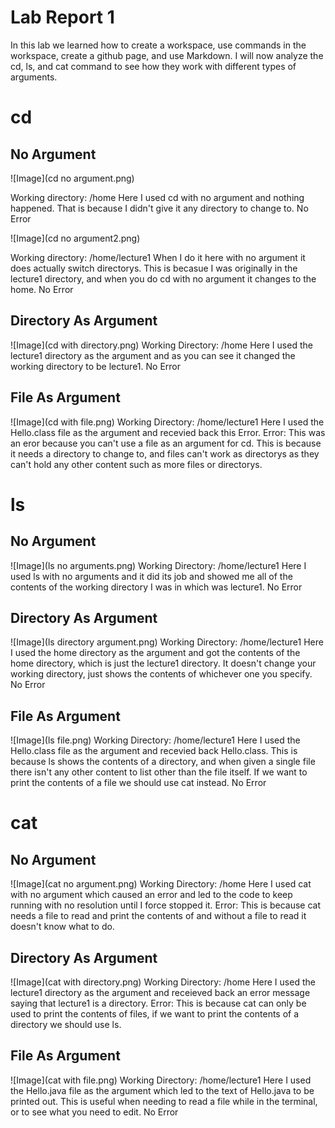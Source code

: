 # Lab Report 1

In this lab we learned how to create a workspace, use commands in the workspace, create a github page, and use Markdown. I will now analyze the cd, ls, and cat command to see how they work with different types of arguments.    


# cd
## No Argument

![Image](cd no argument.png)  

Working directory: /home
Here I used cd with no argument and nothing happened. That is because I didn't give it any directory to change to.
No Error

![Image](cd no argument2.png)  

Working directory: /home/lecture1
When I do it here with no argument it does actually switch directorys. This is becasue I was originally in the lecture1 directory, and when you do cd with no argument it changes to the home.
No Error

## Directory As Argument

![Image](cd with directory.png)
Working Directory: /home
Here I used the lecture1 directory as the argument and as you can see it changed the working directory to be lecture1. 
No Error

## File As Argument
![Image](cd with file.png)
Working Directory: /home/lecture1
Here I used the Hello.class file as the argument and recevied back this Error.
Error: This was an eror because you can't use a file as an argument for cd. This is because it needs a directory to change to, and files can't work as directorys as they can't hold any other content such as more files or directorys.

# ls 
## No Argument

![Image](ls no arguments.png)
Working Directory: /home/lecture1
Here I used ls with no arguments and it did its job and showed me all of the contents of the working directory I was in which was lecture1.
No Error

## Directory As Argument

![Image](ls directory argument.png)
Working Directory: /home/lecture1
Here I used the home directory as the argument and got the contents of the home directory, which is just the lecture1 directory. It doesn't change your working directory, just shows the contents of whichever one you specify.
No Error

## File As Argument
![Image](ls file.png)
Working Directory: /home/lecture1
Here I used the Hello.class file as the argument and recevied back Hello.class. This is because ls shows the contents of a directory, and when given a single file there isn't any other content to list other than the file itself. If we want to print the contents of a file we should use cat instead.
No Error

# cat
## No Argument

![Image](cat no argument.png)
Working Directory: /home
Here I used cat with no argument which caused an error and led to the code to keep running with no resolution until I force stopped it. 
Error: This is because cat needs a file to read and print the contents of and without a file to read it doesn't know what to do.

## Directory As Argument

![Image](cat with directory.png)
Working Directory: /home
Here I used the lecture1 directory as the argument and receieved back an error message saying that lecture1 is a directory. 
Error: This is because cat can only be used to print the contents of files, if we want to print the contents of a directory we should use ls.

## File As Argument
![Image](cat with file.png)
Working Directory: /home/lecture1
Here I used the Hello.java file as the argument which led to the text of Hello.java to be printed out. This is useful when needing to read a file while in the terminal, or to see what you need to edit.
No Error

